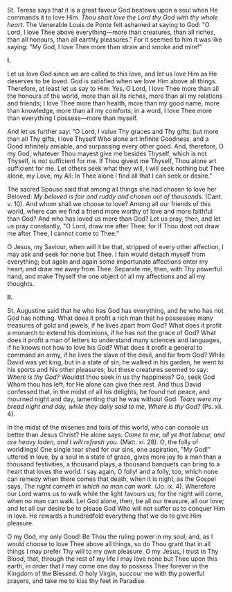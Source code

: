 
St. Teresa says that it is a great favour God bestows upon a soul when He commands it to love Him. *Thou shalt love the Lord thy God with thy whole heart*. The Venerable Louis de Ponte felt ashamed at saying to God: \"O Lord, I love Thee above everything—more than creatures, than all riches, than all honours, than all earthly pleasures.\" For it seemed to him it was like saying: \"My God, I love Thee more than straw and smoke and mire!\"

**I\.**

Let us love God since we are called to this love, and let us love Him as He deserves to be loved. God is satisfied when we love Him above all things. Therefore, at least let us say to Him: Yes, O Lord, I love Thee more than all the honours of the world, more than all its riches, more than all my relations and friends; I love Thee more than health, more than my good name, more than knowledge, more than all my comforts; in a word, I love Thee more than everything I possess—more than myself.

And let us further say: \"O Lord, I value Thy graces and Thy gifts, but more than all Thy gifts, I love Thyself Who alone art Infinite Goodness, and a Good infinitely amiable, and surpassing every other good. And, therefore, O my God, whatever Thou mayest give me besides Thyself, which is not Thyself, is not sufficient for me. If Thou givest me Thyself, Thou alone art sufficient for me. Let others seek what they will, I will seek nothing but Thee alone, my Love, my All: In Thee alone I find all that I can seek or desire.\"

The sacred Spouse said that among all things she had chosen to love her Beloved: *My beloved is fair and ruddy and chosen out of thousands.* (Cant. v. 10). And whom shall we choose to love? Among all our friends of this world, where can we find a friend more worthy of love and more faithful than God? And who has loved us more than God? Let us pray, then, and let us pray constantly, \"O Lord, draw me after Thee; for if Thou dost not draw me after Thee, I cannot come to Thee.\"

O Jesus, my Saviour, when will it be that, stripped of every other affection, I may ask and seek for none but Thee. I fain would detach myself from everything; but again and again some importunate affections enter my heart, and draw me away from Thee. Separate me, then, with Thy powerful hand, and make Thyself the one object of all my affections and all my thoughts.

**II\.**

St. Augustine said that he who has God has everything, and he who has not God has nothing. What does it profit a rich man that he possesses many treasures of gold and jewels, if he lives apart from God? What does it profit a monarch to extend his dominions, if he has not the grace of God? What does it profit a man of letters to understand many sciences and languages, if he knows not how to love his God? What does it profit a general to command an army, if he lives the slave of the devil, and far from God? While David was yet king, but in a state of sin, he walked in his garden, he went to his sports and his other pleasures; but these creatures seemed to say: *Where is thy God?* Wouldst thou seek in us thy happiness? Go, seek God Whom thou has left, for He alone can give thee rest. And thus David confessed that, in the midst of all his delights, he found not peace, and mourned night and day, lamenting that he was without God. *Tears were my bread night and day, while they daily said to me, Where is thy God?* (Ps. xli. 4).

In the midst of the miseries and toils of this world, who can console us better than Jesus Christ? He alone says: *Come to me, all ye that labour, and are heavy laden, and I will refresh you.* (Matt. xi. 28). O, the folly of worldlings! One single tear shed for our sins, one aspiration, \"My God!\" uttered in love, by a soul in a state of grace, gives more joy to a man than a thousand festivities, a thousand plays, a thousand banquets can bring to a heart that loves the world. I say again, O folly! and a folly, too, which none can remedy when there comes that death, when it is night, as the Gospel says, *The night cometh in which no man can work.* (Jo. ix. 4). Wherefore our Lord warns us to walk while the light favours us; for the night will come, when no man can walk. Let God alone, then, be all our treasure, all our love; and let all our desire be to please God Who will not suffer us to conquer Him in love. He rewards a hundredfold everything that we do to give Him pleasure.

O my God, my only Good! Be Thou the ruling power in my soul; and, as I would choose to love Thee above all things, so do Thou grant that in all things I may prefer Thy will to my own pleasure. O my Jesus, I trust in Thy Blood, that, through the rest of my life I may love none but Thee upon this earth, in order that I may come one day to possess Thee forever in the Kingdom of the Blessed. O holy Virgin, succour me with thy powerful prayers, and take me to kiss thy feet in Paradise.

